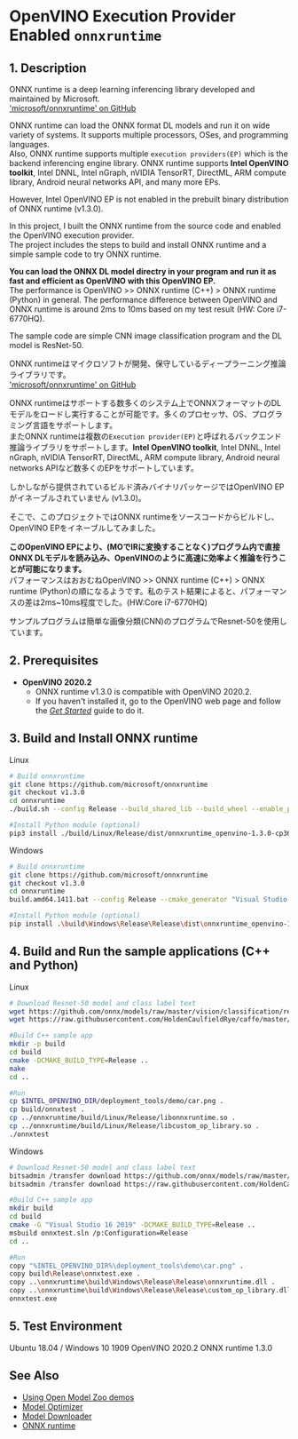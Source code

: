 # OpenVINO Execution Provider Enabled `onnxruntime`

## 1. Description
ONNX runtime is a deep learning inferencing library developed and maintained by Microsoft.  
<a href=https://github.com/microsoft/onnxruntime>'microsoft/onnxruntime' on GitHub</a>  

ONNX runtime can load the ONNX format DL models and run it on wide variety of systems. It supports multiple processors, OSes, and programming languages.  
Also, ONNX runtime supports multiple `execution providers(EP)` which is the backend inferencing engine library. ONNX runtime supports **Intel OpenVINO toolkit**, Intel DNNL, Intel nGraph, nVIDIA TensorRT, DirectML, ARM compute library, Android neural networks API, and many more EPs.  

However, Intel OpenVINO EP is not enabled in the prebuilt binary distribution of ONNX runtime (v1.3.0).  

In this project, I built the ONNX runtime from the source code and enabled the OpenVINO execution provider.  
The project includes the steps to build and install ONNX runtime and a simple sample code to try ONNX runtime.  

**You can load the ONNX DL model directry in your program and run it as fast and efficient as OpenVINO with this OpenVINO EP.**  
The performance is OpenVINO >> ONNX runtime (C++) > ONNX runtime (Python) in general. The performance difference between OpenVINO and ONNX runtime is around 2ms to 10ms based on my test result (HW: Core i7-6770HQ).  

The sample code are simple CNN image classification program and the DL model is ResNet-50.  


ONNX runtimeはマイクロソフトが開発、保守しているディープラーニング推論ライブラリです。  
<a href=https://github.com/microsoft/onnxruntime>'microsoft/onnxruntime' on GitHub</a>  

ONNX runtimeはサポートする数多くのシステム上でONNXフォーマットのDLモデルをロードし実行することが可能です。多くのプロセッサ、OS、プログラミング言語をサポートします。  
またONNX runtimeは複数の`Execution provider(EP)`と呼ばれるバックエンド推論ライブラリをサポートします。**Intel OpenVINO toolkit**, Intel DNNL, Intel nGraph, nVIDIA TensorRT, DirectML, ARM compute library, Android neural networks APIなど数多くのEPをサポートしています。  

しかしながら提供されているビルド済みバイナリパッケージではOpenVINO EPがイネーブルされていません (v1.3.0)。

そこで、このプロジェクトではONNX runtimeをソースコードからビルドし、OpenVINO EPをイネーブルしてみました。  

**このOpenVINO EPにより、(MOでIRに変換することなく)プログラム内で直接ONNX DLモデルを読み込み、OpenVINOのように高速に効率よく推論を行うことが可能になります。**  
パフォーマンスはおおむねOpenVINO >> ONNX runtime (C++) > ONNX runtime (Python)の順になるようです。私のテスト結果によると、パフォーマンスの差は2ms~10ms程度でした。(HW:Core i7-6770HQ)  

サンプルプログラムは簡単な画像分類(CNN)のプログラムでResnet-50を使用しています。


## 2. Prerequisites
- **OpenVINO 2020.2**
  - ONNX runtime v1.3.0 is compatible with OpenVINO 2020.2.  
  - If you haven't installed it, go to the OpenVINO web page and follow the [*Get Started*](https://software.intel.com/en-us/openvino-toolkit/documentation/get-started) guide to do it.  


## 3. Build and Install ONNX runtime

Linux
```sh
# Build onnxruntime
git clone https://github.com/microsoft/onnxruntime
git checkout v1.3.0
cd onnxruntime
./build.sh --config Release --build_shared_lib --build_wheel --enable_pybind --use_openvino CPU_FP32 --skip_tests

#Install Python module (optional)
pip3 install ./build/Linux/Release/dist/onnxruntime_openvino-1.3.0-cp36-cp36m-linux_x86_64.whl
```

Windows
```sh
# Build onnxruntime
git clone https://github.com/microsoft/onnxruntime
git checkout v1.3.0
cd onnxruntime
build.amd64.1411.bat --config Release --cmake_generator "Visual Studio 16 2019" --build_shared_lib --build_wheel --enable_pybind --use_openvino CPU_FP32 --skip_tests

#Install Python module (optional)
pip install .\build\Windows\Release\Release\dist\onnxruntime_openvino-1.3.0-cp36-cp36m-win_amd64.whl
```

## 4. Build and Run the sample applications (C++ and Python)

Linux
```sh
# Download Resnet-50 model and class label text
wget https://github.com/onnx/models/raw/master/vision/classification/resnet/model/resnet50-v1-7.onnx
wget https://raw.githubusercontent.com/HoldenCaulfieldRye/caffe/master/data/ilsvrc12/synset_words.txt

#Build C++ sample app
mkdir -p build
cd build
cmake -DCMAKE_BUILD_TYPE=Release ..
make
cd ..

#Run
cp $INTEL_OPENVINO_DIR/deployment_tools/demo/car.png .
cp build/onnxtest .
cp ../onnxruntime/build/Linux/Release/libonnxruntime.so .
cp ../onnxruntime/build/Linux/Release/libcustom_op_library.so .
./onnxtest
```

Windows
```sh
# Download Resnet-50 model and class label text
bitsadmin /transfer download https://github.com/onnx/models/raw/master/vision/classification/resnet/model/resnet50-v1-7.onnx %CD%\resnet50-v1-7.onnx
bitsadmin /transfer download https://raw.githubusercontent.com/HoldenCaulfieldRye/caffe/master/data/ilsvrc12/synset_words.txt %CD%\synset_words.txt

#Build C++ sample app
mkdir build
cd build
cmake -G "Visual Studio 16 2019" -DCMAKE_BUILD_TYPE=Release ..
msbuild onnxtest.sln /p:Configuration=Release
cd ..

#Run
copy "%INTEL_OPENVINO_DIR%\deployment_tools\demo\car.png" .
copy build\Release\onnxtest.exe .
copy ..\onnxruntime\build\Windows\Release\Release\onnxruntime.dll .
copy ..\onnxruntime\build\Windows\Release\Release\custom_op_library.dll .
onnxtest.exe
```

## 5. Test Environment
Ubuntu 18.04 / Windows 10 1909
OpenVINO 2020.2
ONNX runtime 1.3.0

## See Also  
* [Using Open Model Zoo demos](../../README.md)  
* [Model Optimizer](https://docs.openvinotoolkit.org/latest/_docs_MO_DG_Deep_Learning_Model_Optimizer_DevGuide.html)  
* [Model Downloader](../../../tools/downloader/README.md)  
* [ONNX runtime](https://github.com/microsoft/onnxruntime)